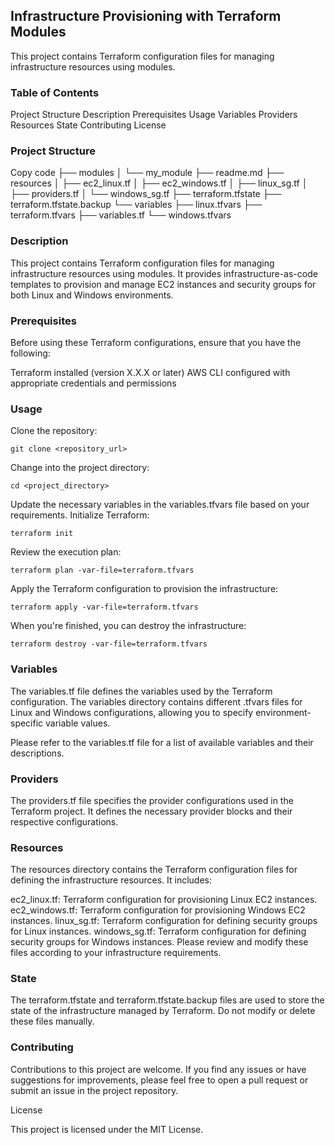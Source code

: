 ## Infrastructure Provisioning with Terraform Modules

This project contains Terraform configuration files for managing infrastructure resources using modules.

### Table of Contents

Project Structure
Description
Prerequisites
Usage
Variables
Providers
Resources
State
Contributing
License
### Project Structure

Copy code
├── modules
│   └── my_module
├── readme.md
├── resources
│   ├── ec2_linux.tf
│   ├── ec2_windows.tf
│   ├── linux_sg.tf
│   ├── providers.tf
│   └── windows_sg.tf
├── terraform.tfstate
├── terraform.tfstate.backup
└── variables
    ├── linux.tfvars
    ├── terraform.tfvars
    ├── variables.tf
    └── windows.tfvars
### Description

This project contains Terraform configuration files for managing infrastructure resources using modules. It provides infrastructure-as-code templates to provision and manage EC2 instances and security groups for both Linux and Windows environments.

### Prerequisites
 
Before using these Terraform configurations, ensure that you have the following:

Terraform installed (version X.X.X or later)
AWS CLI configured with appropriate credentials and permissions
### Usage

Clone the repository:

```
git clone <repository_url>
```
Change into the project directory:

```
cd <project_directory>
```

Update the necessary variables in the variables.tfvars file based on your requirements.
Initialize Terraform:

```
terraform init
```

Review the execution plan:

```
terraform plan -var-file=terraform.tfvars
```

Apply the Terraform configuration to provision the infrastructure:

```
terraform apply -var-file=terraform.tfvars
```

When you're finished, you can destroy the infrastructure:

```
terraform destroy -var-file=terraform.tfvars
```

### Variables

The variables.tf file defines the variables used by the Terraform configuration. The variables directory contains different .tfvars files for Linux and Windows configurations, allowing you to specify environment-specific variable values.

Please refer to the variables.tf file for a list of available variables and their descriptions.

### Providers

The providers.tf file specifies the provider configurations used in the Terraform project. It defines the necessary provider blocks and their respective configurations.

### Resources

The resources directory contains the Terraform configuration files for defining the infrastructure resources. It includes:

ec2_linux.tf: Terraform configuration for provisioning Linux EC2 instances.
ec2_windows.tf: Terraform configuration for provisioning Windows EC2 instances.
linux_sg.tf: Terraform configuration for defining security groups for Linux instances.
windows_sg.tf: Terraform configuration for defining security groups for Windows instances.
Please review and modify these files according to your infrastructure requirements.

### State

The terraform.tfstate and terraform.tfstate.backup files are used to store the state of the infrastructure managed by Terraform. Do not modify or delete these files manually.

### Contributing

Contributions to this project are welcome. If you find any issues or have suggestions for improvements, please feel free to open a pull request or submit an issue in the project repository.

License

This project is licensed under the MIT License.